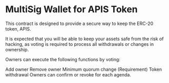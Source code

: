 # MultiSig Wallet for APIS Token
This contract is designed to provide a secure way to keep the ERC-20 token, APIS.

It is expected that you will be able to keep your assets safe from the risk of hacking, as voting is required to process all withdrawals or changes in ownership.

Owners can execute the following functions by voting:

Add owner
Remove owner
Minimum quorum change (Requirement)
Token withdrawal
Owners can confirm or revoke for each agenda.
